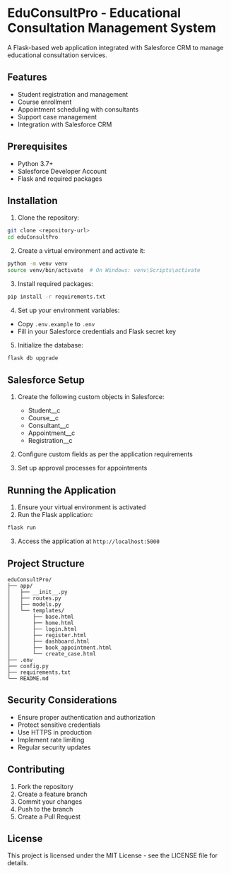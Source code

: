 # EduConsultPro - Educational Consultation Management System

A Flask-based web application integrated with Salesforce CRM to manage educational consultation services.

## Features

- Student registration and management
- Course enrollment
- Appointment scheduling with consultants
- Support case management
- Integration with Salesforce CRM

## Prerequisites

- Python 3.7+
- Salesforce Developer Account
- Flask and required packages

## Installation

1. Clone the repository:
```bash
git clone <repository-url>
cd eduConsultPro
```

2. Create a virtual environment and activate it:
```bash
python -m venv venv
source venv/bin/activate  # On Windows: venv\Scripts\activate
```

3. Install required packages:
```bash
pip install -r requirements.txt
```

4. Set up your environment variables:
- Copy `.env.example` to `.env`
- Fill in your Salesforce credentials and Flask secret key

5. Initialize the database:
```bash
flask db upgrade
```

## Salesforce Setup

1. Create the following custom objects in Salesforce:
   - Student__c
   - Course__c
   - Consultant__c
   - Appointment__c
   - Registration__c

2. Configure custom fields as per the application requirements

3. Set up approval processes for appointments

## Running the Application

1. Ensure your virtual environment is activated
2. Run the Flask application:
```bash
flask run
```

3. Access the application at `http://localhost:5000`

## Project Structure

```
eduConsultPro/
├── app/
│   ├── __init__.py
│   ├── routes.py
│   ├── models.py
│   └── templates/
│       ├── base.html
│       ├── home.html
│       ├── login.html
│       ├── register.html
│       ├── dashboard.html
│       ├── book_appointment.html
│       └── create_case.html
├── .env
├── config.py
├── requirements.txt
└── README.md
```

## Security Considerations

- Ensure proper authentication and authorization
- Protect sensitive credentials
- Use HTTPS in production
- Implement rate limiting
- Regular security updates

## Contributing

1. Fork the repository
2. Create a feature branch
3. Commit your changes
4. Push to the branch
5. Create a Pull Request

## License

This project is licensed under the MIT License - see the LICENSE file for details.
